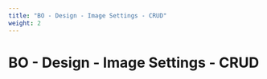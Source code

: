 ```yaml
---
title: "BO - Design - Image Settings - CRUD"
weight: 2
---
```


# BO - Design - Image Settings - CRUD
